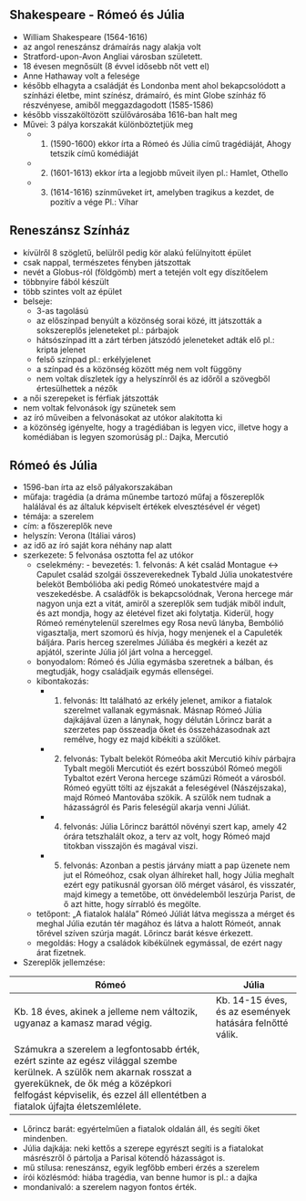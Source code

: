 ## Shakespeare - Rómeó és Júlia

- William Shakespeare (1564-1616)
- az angol reneszánsz drámaírás nagy alakja volt
- Stratford-upon-Avon Angliai városban született.
- 18 évesen megnősült (8 évvel idősebb nőt vett el)
- Anne Hathaway volt a felesége
- később elhagyta a családját és Londonba ment ahol bekapcsolódott a színházi életbe, mint színész, drámaíró, és mint Globe színház fő részvényese, amiből meggazdagodott (1585-1586) 
- később visszaköltözött szülővárosába 1616-ban halt meg 
- Művei: 3 pálya korszakát különböztetjük meg 
	- 1. (1590-1600) ekkor írta a Rómeó és Júlia című tragédiáját, Ahogy tetszik című komédiáját
	- 2. (1601-1613) ekkor írta a legjobb műveit ilyen pl.: Hamlet, Othello
	- 3. (1614-1616) színműveket írt, amelyben tragikus a kezdet, de pozitív a vége Pl.: Vihar
## Reneszánsz Színház

- kívülről 8 szögletű, belülről pedig kör alakú felülnyitott épület 
- csak nappal, természetes fényben játszottak
- nevét a Globus-ról (földgömb) mert a tetején volt egy díszítőelem
- többnyire fából készült
- több szintes volt az épület
- belseje: 
	- 3-as tagolású
	- az előszínpad benyúlt a közönség sorai közé, itt játszották a sokszereplős jeleneteket pl.: párbajok
	- hátsószínpad itt a zárt térben játszódó jeleneteket adták elő pl.: kripta jelenet
	- felső színpad pl.: erkélyjelenet
	- a színpad és a közönség között még nem volt függöny 
	- nem voltak díszletek így a helyszínről és az időről a szövegből értesülhettek a nézők
- a női szerepeket is férfiak játszották
- nem voltak felvonások így szünetek sem
- az író műveiben a felvonásokat az utókor alakította ki
- a közönség igényelte, hogy a tragédiában is legyen vicc, illetve hogy a komédiában is legyen szomorúság pl.: Dajka, Mercutió
## Rómeó és Júlia

- 1596-ban írta az első pályakorszakában 
- műfaja: tragédia (a dráma műnembe tartozó műfaj a főszereplők halálával és az általuk képviselt értékek elvesztésével ér véget) 
- témája: a szerelem 
- cím: a főszereplők neve
- helyszín: Verona (Itáliai város)
- az idő az író saját kora néhány nap alatt
- szerkezete: 5 felvonása osztotta fel az utókor
	- cselekmény: - bevezetés: 1. felvonás: A két család Montague <-> Capulet család szolgái összeverekednek Tybald Júlia unokatestvére beleköt Bembólióba aki pedig Rómeó unokatestvére majd a veszekedésbe. A családfők is bekapcsolódnak, Verona hercege már nagyon unja ezt a vitát, amiről a szereplők sem tudják miből indult, és azt mondja, hogy az életével fizet aki folytatja. Kiderül, hogy Rómeó reménytelenül szerelmes egy Rosa nevű lányba, Bembólió vigasztalja, mert szomorú és hívja, hogy menjenek el a Capuleték báljára. Paris herceg szerelmes Júliába és megkéri a kezét az apjától, szerinte Júlia jól járt volna a herceggel.
	- bonyodalom: Rómeó és Júlia egymásba szeretnek a bálban, és megtudják, hogy családjaik egymás ellenségei.
	- kibontakozás: 
		- 1. felvonás: Itt található az erkély jelenet, amikor a fiatalok szerelmet vallanak egymásnak. Másnap Rómeó Júlia dajkájával üzen a lánynak, hogy délután Lőrincz barát a szerzetes pap összeadja őket és összeházasodnak azt remélve, hogy ez majd kibékíti a szülőket. 
		- 2. felvonás: Tybalt beleköt Rómeóba akit Mercutió kihív párbajra Tybalt megöli Mercutiót és ezért bosszúból Rómeó megöli Tybaltot ezért Verona hercege száműzi Rómeót a városból. Rómeó együtt tölti az éjszakát a feleségével (Nászéjszaka), majd Rómeó Mantovába szökik. A szülők nem tudnak a házasságról és Paris feleségül akarja venni Júliát. 
		- 4. felvonás: Júlia Lőrincz baráttól növényi szert kap, amely 42 órára tetszhalált okoz, a terv az volt, hogy Rómeó majd titokban visszajön és magával viszi. 
		- 5. felvonás: Azonban a pestis járvány miatt a pap üzenete nem jut el Rómeóhoz, csak olyan álhíreket hall, hogy Júlia meghalt ezért egy patikusnál gyorsan ölő mérget vásárol, és visszatér, majd kimegy a temetőbe, ott önvédelemből leszúrja Parist, de ő azt hitte, hogy sírrabló és megölte. 
	- tetőpont: „A fiatalok halála” Rómeó Júliát látva megissza a mérget és meghal Júlia ezután tér magához és látva a halott Rómeót, annak tőrével szíven szúrja magát. Lőrincz barát késve érkezett.
	- megoldás: Hogy a családok kibékülnek egymással, de ezért nagy árat fizetnek.
- Szereplők jellemzése:

| Rómeó                                                                                                                                                                                                                                         | Júlia                                                    |
| --------------------------------------------------------------------------------------------------------------------------------------------------------------------------------------------------------------------------------------------- | -------------------------------------------------------- |
| Kb. 18 éves, akinek a jelleme nem változik, ugyanaz a kamasz marad végig.                                                                                                                                                                     | Kb. 14-15 éves, és az események hatására felnőtté válik. |
| Számukra a szerelem a legfontosabb érték, ezért szinte az egész világgal szembe kerülnek. A szülők nem akarnak rosszat a gyereküknek, de ők még a középkori felfogást képviselik, és ezzel áll ellentétben a fiatalok újfajta életszemlélete. |                                                          |
- Lőrincz barát: egyértelműen a fiatalok oldalán áll, és segíti őket mindenben.
- Júlia dajkája: neki kettős a szerepe egyrészt segíti is a fiatalokat másrészről ő pártolja a Parisal kötendő házasságot is.
- mű stílusa: reneszánsz, egyik legfőbb emberi érzés a szerelem
- írói közlésmód: hiába tragédia, van benne humor is pl.: a dajka
- mondanivaló: a szerelem nagyon fontos érték.